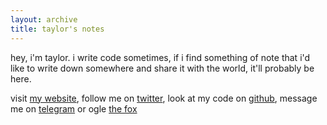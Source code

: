 ```yaml
---
layout: archive
title: taylor's notes
---
```


hey, i'm taylor. i write code sometimes, if i find something of note that i'd like to write down somewhere and share it with the world, it'll probably be here.

visit [my website](https://robins.one), follow me on [twitter](https://twitter.com/tayiorrobinson), look at my code on [github](https://github.com/tayi-or), message me on [telegram](https://t.me/tayiorrobinson) or ogle [the fox](https://taylor.robins.one)
